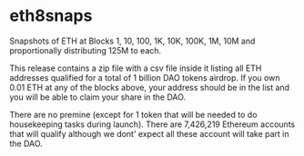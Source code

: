 # eth8snaps
Snapshots of ETH at Blocks 1, 10, 100, 1K, 10K, 100K, 1M, 10M and proportionally distributing 125M to each.

This release contains a zip file with a csv file inside it listing all ETH addresses qualified for a total of 1 billion DAO tokens airdrop.
If you own 0.01 ETH at any of the blocks above, your address should be in the list and you will be able to claim your share in the DAO.

There are no premine (except for 1 token that will be needed to do housekeeping tasks during launch).
There are 7,426,219 Ethereum accounts that will qualify although we dont' expect all these account will take part in the DAO.

